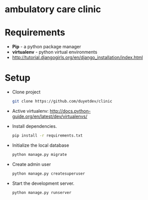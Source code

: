 # ambulatory care clinic

# Requirements

- **Pip** - a python package manager
- **virtualenv** - python virtual environments
- http://tutorial.djangogirls.org/en/django_installation/index.html

# Setup 

* Clone project 
	
	```sh
	git clone https://github.com/duyetdev/clinic
	```

* Active virtualenv: http://docs.python-guide.org/en/latest/dev/virtualenvs/
* Install dependencies.

	```sh
	pip install -r requirements.txt
	```

* Initialize the local database
	
	```sh
	python manage.py migrate
	```
* Create admin user
	
	```sh
	python manage.py createsuperuser
	```

* Start the development server.
	
	```sh
	python manage.py runserver
	```

